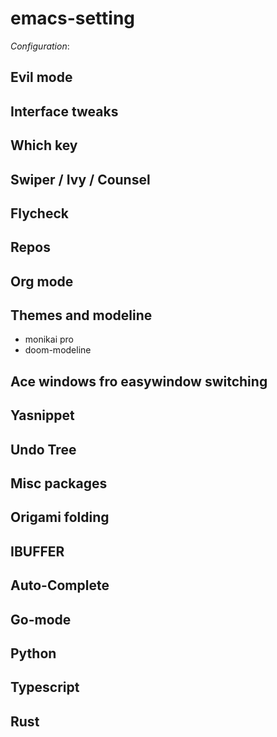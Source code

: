 # emacs-setting

*Configuration*:
## Evil mode
## Interface tweaks
## Which key
## Swiper / Ivy / Counsel
## Flycheck
## Repos
## Org mode
## Themes and modeline
- monikai pro
- doom-modeline
## Ace windows fro easywindow switching
## Yasnippet
## Undo Tree
## Misc packages
## Origami folding
## IBUFFER
## Auto-Complete
## Go-mode
## Python
## Typescript
## Rust
